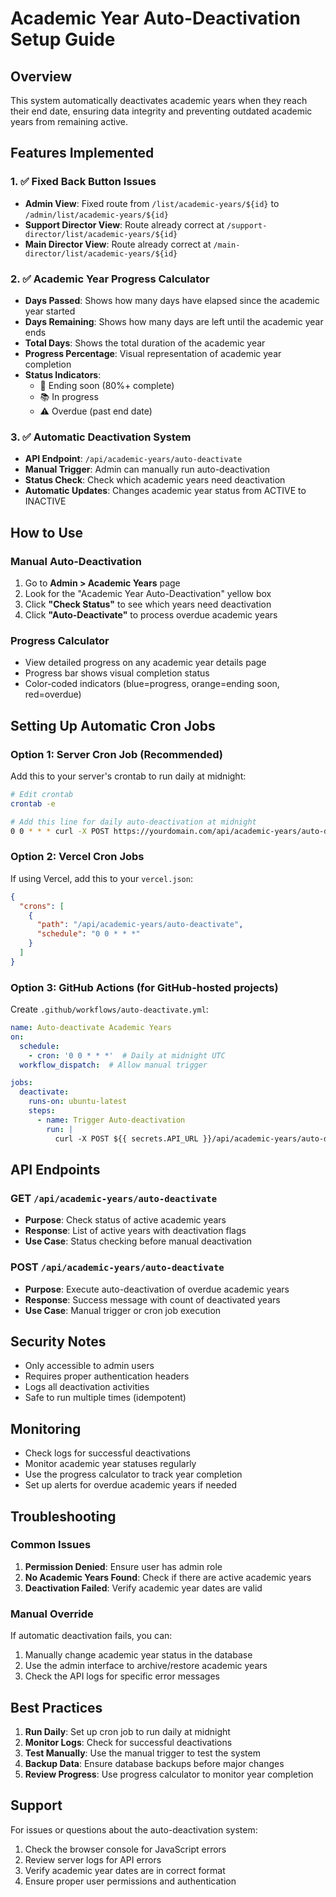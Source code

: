 # Academic Year Auto-Deactivation Setup Guide

## Overview
This system automatically deactivates academic years when they reach their end date, ensuring data integrity and preventing outdated academic years from remaining active.

## Features Implemented

### 1. ✅ Fixed Back Button Issues
- **Admin View**: Fixed route from `/list/academic-years/${id}` to `/admin/list/academic-years/${id}`
- **Support Director View**: Route already correct at `/support-director/list/academic-years/${id}`
- **Main Director View**: Route already correct at `/main-director/list/academic-years/${id}`

### 2. ✅ Academic Year Progress Calculator
- **Days Passed**: Shows how many days have elapsed since the academic year started
- **Days Remaining**: Shows how many days are left until the academic year ends
- **Total Days**: Shows the total duration of the academic year
- **Progress Percentage**: Visual representation of academic year completion
- **Status Indicators**: 
  - 🎯 Ending soon (80%+ complete)
  - 📚 In progress
  - ⚠️ Overdue (past end date)

### 3. ✅ Automatic Deactivation System
- **API Endpoint**: `/api/academic-years/auto-deactivate`
- **Manual Trigger**: Admin can manually run auto-deactivation
- **Status Check**: Check which academic years need deactivation
- **Automatic Updates**: Changes academic year status from ACTIVE to INACTIVE

## How to Use

### Manual Auto-Deactivation
1. Go to **Admin > Academic Years** page
2. Look for the "Academic Year Auto-Deactivation" yellow box
3. Click **"Check Status"** to see which years need deactivation
4. Click **"Auto-Deactivate"** to process overdue academic years

### Progress Calculator
- View detailed progress on any academic year details page
- Progress bar shows visual completion status
- Color-coded indicators (blue=progress, orange=ending soon, red=overdue)

## Setting Up Automatic Cron Jobs

### Option 1: Server Cron Job (Recommended)
Add this to your server's crontab to run daily at midnight:

```bash
# Edit crontab
crontab -e

# Add this line for daily auto-deactivation at midnight
0 0 * * * curl -X POST https://yourdomain.com/api/academic-years/auto-deactivate
```

### Option 2: Vercel Cron Jobs
If using Vercel, add this to your `vercel.json`:

```json
{
  "crons": [
    {
      "path": "/api/academic-years/auto-deactivate",
      "schedule": "0 0 * * *"
    }
  ]
}
```

### Option 3: GitHub Actions (for GitHub-hosted projects)
Create `.github/workflows/auto-deactivate.yml`:

```yaml
name: Auto-deactivate Academic Years
on:
  schedule:
    - cron: '0 0 * * *'  # Daily at midnight UTC
  workflow_dispatch:  # Allow manual trigger

jobs:
  deactivate:
    runs-on: ubuntu-latest
    steps:
      - name: Trigger Auto-deactivation
        run: |
          curl -X POST ${{ secrets.API_URL }}/api/academic-years/auto-deactivate
```

## API Endpoints

### GET `/api/academic-years/auto-deactivate`
- **Purpose**: Check status of active academic years
- **Response**: List of active years with deactivation flags
- **Use Case**: Status checking before manual deactivation

### POST `/api/academic-years/auto-deactivate`
- **Purpose**: Execute auto-deactivation of overdue academic years
- **Response**: Success message with count of deactivated years
- **Use Case**: Manual trigger or cron job execution

## Security Notes
- Only accessible to admin users
- Requires proper authentication headers
- Logs all deactivation activities
- Safe to run multiple times (idempotent)

## Monitoring
- Check logs for successful deactivations
- Monitor academic year statuses regularly
- Use the progress calculator to track year completion
- Set up alerts for overdue academic years if needed

## Troubleshooting

### Common Issues
1. **Permission Denied**: Ensure user has admin role
2. **No Academic Years Found**: Check if there are active academic years
3. **Deactivation Failed**: Verify academic year dates are valid

### Manual Override
If automatic deactivation fails, you can:
1. Manually change academic year status in the database
2. Use the admin interface to archive/restore academic years
3. Check the API logs for specific error messages

## Best Practices
1. **Run Daily**: Set up cron job to run daily at midnight
2. **Monitor Logs**: Check for successful deactivations
3. **Test Manually**: Use the manual trigger to test the system
4. **Backup Data**: Ensure database backups before major changes
5. **Review Progress**: Use progress calculator to monitor year completion

## Support
For issues or questions about the auto-deactivation system:
1. Check the browser console for JavaScript errors
2. Review server logs for API errors
3. Verify academic year dates are in correct format
4. Ensure proper user permissions and authentication
